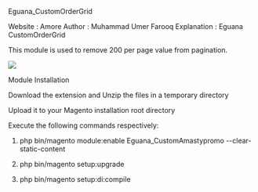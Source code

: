 Eguana_CustomOrderGrid

Website : Amore
Author : Muhammad Umer Farooq
Explanation : Eguana CustomOrderGrid

This module is used to remove 200 per page value from pagination.

![](https://i.ibb.co/GtVzFmj/ordergridpagination.png)

Module Installation

Download the extension and Unzip the files in a temporary directory

Upload it to your Magento installation root directory

Execute the following commands respectively:

1.  php bin/magento module:enable Eguana_CustomAmastypromo --clear-static-content

2.  php bin/magento setup:upgrade

3.  php bin/magento setup:di:compile
